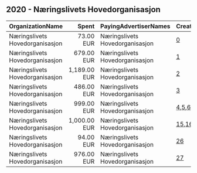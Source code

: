 ## 2020 - Næringslivets Hovedorganisasjon 
|OrganizationName|Spent|PayingAdvertiserNames|CreativeUrls|Impressions|Genders|AgeBrackets|CountryCodes|BillingAddresses|CandidateBallotInformation|
|:---|---:|:---|:---|---:|:---|:---|:---|:---|:---|
|Næringslivets Hovedorganisasjon|73.00 EUR|Næringslivets Hovedorganisasjon|[0](https://www.snap.com/political-ads/asset/721f03f66fb608cbb28035fa8c333aee0d595e785b54ec8c33edf523cb65d8c5?mediaType=mp4)|24,396||31+|norway|"Middelthuns gate 27,Oslo,0368,NO"||
|Næringslivets Hovedorganisasjon|679.00 EUR|Næringslivets Hovedorganisasjon|[1](https://www.snap.com/political-ads/asset/587a9d1fea2d6c0f317ee09f70d26df6b979d40ffc27619bb1e9744f669e75c2?mediaType=mp4)|267,808||18-30|norway|"Middelthuns gate 27,Oslo,0368,NO"||
|Næringslivets Hovedorganisasjon|1,189.00 EUR|Næringslivets Hovedorganisasjon|[2](https://www.snap.com/political-ads/asset/75c0aa921a8bf0cd0f9893091fada83bfd1e7a1efb6df1c5bb5c574e3d543d14?mediaType=mp4)|385,921||31+|norway|"Middelthuns gate 27,Oslo,0368,NO"||
|Næringslivets Hovedorganisasjon|486.00 EUR|Næringslivets Hovedorganisasjon|[3](https://www.snap.com/political-ads/asset/587a9d1fea2d6c0f317ee09f70d26df6b979d40ffc27619bb1e9744f669e75c2?mediaType=mp4)|142,420||31+|norway|"Middelthuns gate 27,Oslo,0368,NO"||
|Næringslivets Hovedorganisasjon|999.00 EUR|Næringslivets Hovedorganisasjon|[4](https://www.snap.com/political-ads/asset/a819f2dd85a560711c81ea0639694f466bfbad6ca62800429196a4967f62be90?mediaType=mp4),[5](https://www.snap.com/political-ads/asset/b3432b9e5bedf075171b61c204c9a33524de01415700eccad19125712aae5535?mediaType=mp4),[6](https://www.snap.com/political-ads/asset/c2ac805f0d06cd30b1f0f879315a475f2485f60f41b215b0517c9f0616151943?mediaType=mp4),[7](https://www.snap.com/political-ads/asset/4cc6e0f896f8541d518608602907c8ba252ba2059c370596bdafcea153a4cbd2?mediaType=mp4),[8](https://www.snap.com/political-ads/asset/e748bf0cc48a9b91e991fe06c3cea9b447bf442a27c2132f2c421afb8e439ceb?mediaType=mp4),[9](https://www.snap.com/political-ads/asset/06e55563794921414898a6cc21d0c0176b72ad8205caf8f8a2d59b482b99baf4?mediaType=mp4),[10](https://www.snap.com/political-ads/asset/a8e242225c4c4f827b163ffbc3c838ade65b991471f8c1c0d0cd273b3096b92f?mediaType=mp4),[11](https://www.snap.com/political-ads/asset/662ea5cdfd85d94f2ef1583471245f6f2b4732b9c2133f371639f8da94680a7e?mediaType=mp4),[12](https://www.snap.com/political-ads/asset/23e33c8bd394166d15f7ecf1612b8500491a2c7b90e8bb2062c2b33b3e6cb90b?mediaType=mp4),[13](https://www.snap.com/political-ads/asset/a2d5cd5d009e068bbb0fbb90cf13d6e574b7ea4f70e1ccc366b10ee33a179f81?mediaType=mp4),[14](https://www.snap.com/political-ads/asset/c8eb0ee0178b0238eb0fbd4dd2191a2a0bdd4da7e4a83058191565eff7aaf1e8?mediaType=mp4)|2,138,683||31+|norway|"Middelthuns gate 27,Oslo,0368,NO"||
|Næringslivets Hovedorganisasjon|1,000.00 EUR|Næringslivets Hovedorganisasjon|[15](https://www.snap.com/political-ads/asset/a819f2dd85a560711c81ea0639694f466bfbad6ca62800429196a4967f62be90?mediaType=mp4),[16](https://www.snap.com/political-ads/asset/b3432b9e5bedf075171b61c204c9a33524de01415700eccad19125712aae5535?mediaType=mp4),[17](https://www.snap.com/political-ads/asset/c2ac805f0d06cd30b1f0f879315a475f2485f60f41b215b0517c9f0616151943?mediaType=mp4),[18](https://www.snap.com/political-ads/asset/4cc6e0f896f8541d518608602907c8ba252ba2059c370596bdafcea153a4cbd2?mediaType=mp4),[19](https://www.snap.com/political-ads/asset/e748bf0cc48a9b91e991fe06c3cea9b447bf442a27c2132f2c421afb8e439ceb?mediaType=mp4),[20](https://www.snap.com/political-ads/asset/06e55563794921414898a6cc21d0c0176b72ad8205caf8f8a2d59b482b99baf4?mediaType=mp4),[21](https://www.snap.com/political-ads/asset/a8e242225c4c4f827b163ffbc3c838ade65b991471f8c1c0d0cd273b3096b92f?mediaType=mp4),[22](https://www.snap.com/political-ads/asset/662ea5cdfd85d94f2ef1583471245f6f2b4732b9c2133f371639f8da94680a7e?mediaType=mp4),[23](https://www.snap.com/political-ads/asset/23e33c8bd394166d15f7ecf1612b8500491a2c7b90e8bb2062c2b33b3e6cb90b?mediaType=mp4),[24](https://www.snap.com/political-ads/asset/a2d5cd5d009e068bbb0fbb90cf13d6e574b7ea4f70e1ccc366b10ee33a179f81?mediaType=mp4),[25](https://www.snap.com/political-ads/asset/c8eb0ee0178b0238eb0fbd4dd2191a2a0bdd4da7e4a83058191565eff7aaf1e8?mediaType=mp4)|2,260,677||18-30|norway|"Middelthuns gate 27,Oslo,0368,NO"||
|Næringslivets Hovedorganisasjon|94.00 EUR|Næringslivets Hovedorganisasjon|[26](https://www.snap.com/political-ads/asset/721f03f66fb608cbb28035fa8c333aee0d595e785b54ec8c33edf523cb65d8c5?mediaType=mp4)|40,578||18-30|norway|"Middelthuns gate 27,Oslo,0368,NO"||
|Næringslivets Hovedorganisasjon|976.00 EUR|Næringslivets Hovedorganisasjon|[27](https://www.snap.com/political-ads/asset/75c0aa921a8bf0cd0f9893091fada83bfd1e7a1efb6df1c5bb5c574e3d543d14?mediaType=mp4)|468,582||18-30|norway|"Middelthuns gate 27,Oslo,0368,NO"||
